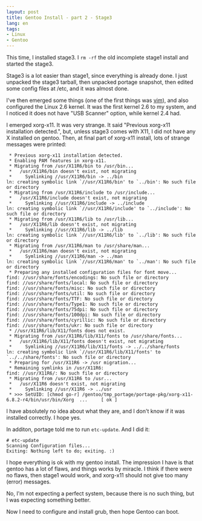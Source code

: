 ```yaml
---
layout: post
title: Gentoo Install - part 2 - Stage3
lang: en
tags:
- Linux
- Gentoo
---
```


This time, I installed stage3. I `rm -rf` the old incomplete stage1 install and started the stage3.


Stage3 is a lot easier than stage1, since everything is already done. I just unpacked the stage3 tarball, then unpacked portage snapshot, then edited some config files at /etc, and it was almost done.

I've then emerged some things (one of the first things was [vim](http://www.vim.org/)), and also configured the Linux 2.6 kernel. It was the first kernel 2.6 to my system, and I noticed it does not have "USB Scanner" option, while kernel 2.4 had.

I emerged xorg-x11. It was very strange. It said "Previous xorg-x11 installation detected.", but, unless stage3 comes with X11, I did not have any X installed on gentoo. Then, at final part of xorg-x11 install, lots of strange messages were printed:

     * Previous xorg-x11 installation detected.
     * Enabling PAM features in xorg-x11.
     * Migrating from /usr/X11R6/bin to /usr/bin...
     *   /usr/X11R6/bin doesn't exist, not migrating
     *     Symlinking //usr/X11R6/bin -> ../bin
    ln: creating symbolic link `//usr/X11R6/bin' to `../bin': No such file or directory
     * Migrating from /usr/X11R6/include to /usr/include...
     *   /usr/X11R6/include doesn't exist, not migrating
     *     Symlinking //usr/X11R6/include -> ../include
    ln: creating symbolic link `//usr/X11R6/include' to `../include': No such file or directory
     * Migrating from /usr/X11R6/lib to /usr/lib...
     *   /usr/X11R6/lib doesn't exist, not migrating
     *     Symlinking //usr/X11R6/lib -> ../lib
    ln: creating symbolic link `//usr/X11R6/lib' to `../lib': No such file or directory
     * Migrating from /usr/X11R6/man to /usr/share/man...
     *   /usr/X11R6/man doesn't exist, not migrating
     *     Symlinking //usr/X11R6/man -> ../man
    ln: creating symbolic link `//usr/X11R6/man' to `../man': No such file or directory
     * Preparing any installed configuration files for font move...
    find: //usr/share/fonts/encodings: No such file or directory
    find: //usr/share/fonts/local: No such file or directory
    find: //usr/share/fonts/misc: No such file or directory
    find: //usr/share/fonts/util: No such file or directory
    find: //usr/share/fonts/TTF: No such file or directory
    find: //usr/share/fonts/Type1: No such file or directory
    find: //usr/share/fonts/75dpi: No such file or directory
    find: //usr/share/fonts/100dpi: No such file or directory
    find: //usr/share/fonts/cyrillic: No such file or directory
    find: //usr/share/fonts/ukr: No such file or directory
     * //usr/X11R6/lib/X11/fonts does not exist.
     * Migrating from /usr/X11R6/lib/X11/fonts to /usr/share/fonts...
     *   /usr/X11R6/lib/X11/fonts doesn't exist, not migrating
     *     Symlinking //usr/X11R6/lib/X11/fonts -> ../../share/fonts
    ln: creating symbolic link `//usr/X11R6/lib/X11/fonts' to `../../share/fonts': No such file or directory
     * Preparing for /usr/X11R6 -> /usr migration...
     * Remaining symlinks in /usr/X11R6:
    find: //usr/X11R6/: No such file or directory
     * Migrating from /usr/X11R6 to /usr...
     *   /usr/X11R6 doesn't exist, not migrating
     *     Symlinking //usr/X11R6 -> ../usr
     * >>> SetUID: [chmod go-r] /gentoo/tmp_portage/portage-pkg/xorg-x11-6.8.2-r4/bin/usr/bin/Xorg  ...     [ ok ]


I have absolutely no idea about what they are, and I don't know if it was installed correctly. I hope yes.

In additon, portage told me to run `etc-update`. And I did it:

    # etc-update
    Scanning Configuration files...
    Exiting: Nothing left to do; exiting. :)

I hope everything is ok with my gentoo install. The impression I have is that gentoo has a lot of flaws, and things works by miracle. I think if there were no flaws, then stage1 would work, and xorg-x11 should not give too many (error) messages.

No, I'm not expecting a perfect system, because there is no such thing, but I was expecting something better.

Now I need to configure and install grub, then hope Gentoo can boot.
